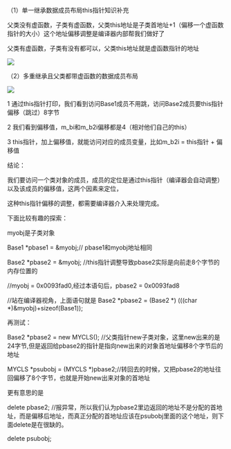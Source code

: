 （1）单一继承数据成员布局this指针知识补充

父类没有虚函数，子类有虚函数，父类this地址是子类首地址+1（偏移一个虚函数指针的大小）这个地址偏移调整是编译器内部帮我们做好了

父类有虚函数，子类有没有都可以，父类this地址就是虚函数指针的地址

![](https://gitee.com/hxc8/images2/raw/master/img/202407172212983.jpg)

（2）多重继承且父类都带虚函数的数据成员布局

![](https://gitee.com/hxc8/images2/raw/master/img/202407172212487.jpg)

1 通过this指针打印，我们看到访问Base1成员不用跳，访问Base2成员要this指针偏移（跳过）8字节

2 我们看到偏移值，m_bi和m_b2i偏移都是4（相对他们自己的this）

3 this指针，加上偏移值，就能访问对应的成员变量，比如m_b2i = this指针 + 偏移值

结论：

我们要访问一个类对象的成员，成员的定位是通过this指针（编译器会自动调整）以及该成员的偏移值，这两个因素来定位，

这种this指针偏移的调整，都需要编译器介入来处理完成。

下面比较有趣的探索：

myobj是子类对象

Base1 *pbase1 = &myobj;// pbase1和myobj地址相同

Base2 *pbase2 = &myobj; //this指针调整导致pbase2实际是向前走8个字节的内存位置的

 //myobj = 0x0093fad0,经过本语句后，pbase2 = 0x0093fad8

//站在编译器视角，上面语句就是  Base2 *pbase2 = (Base2 *) (((char *)&myobj)+sizeof(Base1));

再测试：

Base2 *pbase2 = new MYCLS(); //父类指针new子类对象，这里new出来的是24字节,但是返回给pbase2的指针是指向new出来的对象首地址偏移8个字节后的地址

MYCLS *psubobj = (MYCLS *)pbase2;//转回去的时候，又把pbase2的地址往回偏移了8个字节，也就是开始new出来对象的首地址

更有意思的是

delete pbase2;  //报异常，所以我们认为pbase2里边返回的地址不是分配的首地址，而是偏移后地址，而真正分配的首地址应该在psubobj里面的这个地址，则下面delete是在很缺的。

delete psubobj;